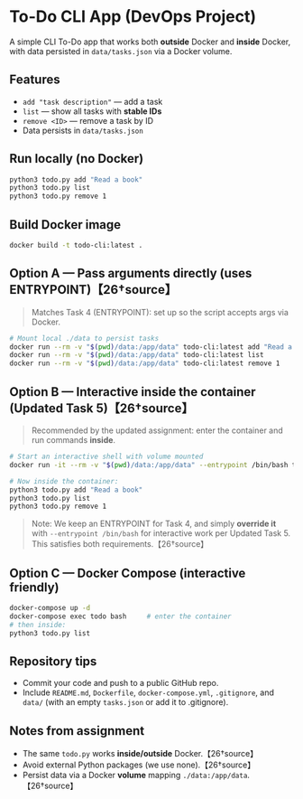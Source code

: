 # To-Do CLI App (DevOps Project)

A simple CLI To-Do app that works both **outside** Docker and **inside** Docker, with data persisted in `data/tasks.json` via a Docker volume.

## Features
- `add "task description"` — add a task
- `list` — show all tasks with **stable IDs**
- `remove <ID>` — remove a task by ID
- Data persists in `data/tasks.json`

## Run locally (no Docker)
```bash
python3 todo.py add "Read a book"
python3 todo.py list
python3 todo.py remove 1
```

## Build Docker image
```bash
docker build -t todo-cli:latest .
```

## Option A — Pass arguments directly (uses ENTRYPOINT)【26†source】
> Matches Task 4 (ENTRYPOINT): set up so the script accepts args via Docker.

```bash
# Mount local ./data to persist tasks
docker run --rm -v "$(pwd)/data:/app/data" todo-cli:latest add "Read a book"
docker run --rm -v "$(pwd)/data:/app/data" todo-cli:latest list
docker run --rm -v "$(pwd)/data:/app/data" todo-cli:latest remove 1
```

## Option B — **Interactive inside the container** (Updated Task 5)【26†source】
> Recommended by the updated assignment: enter the container and run commands **inside**.

```bash
# Start an interactive shell with volume mounted
docker run -it --rm -v "$(pwd)/data:/app/data" --entrypoint /bin/bash todo-cli:latest

# Now inside the container:
python3 todo.py add "Read a book"
python3 todo.py list
python3 todo.py remove 1
```

> Note: We keep an ENTRYPOINT for Task 4, and simply **override it** with `--entrypoint /bin/bash` for interactive work per Updated Task 5. This satisfies both requirements.【26†source】

## Option C — Docker Compose (interactive friendly)
```bash
docker-compose up -d
docker-compose exec todo bash     # enter the container
# then inside:
python3 todo.py list
```

## Repository tips
- Commit your code and push to a public GitHub repo.
- Include `README.md`, `Dockerfile`, `docker-compose.yml`, `.gitignore`, and `data/` (with an empty `tasks.json` or add it to .gitignore).

## Notes from assignment
- The same `todo.py` works **inside/outside** Docker.【26†source】
- Avoid external Python packages (we use none).【26†source】
- Persist data via a Docker **volume** mapping `./data:/app/data`.【26†source】
